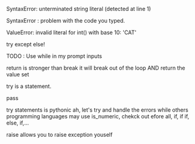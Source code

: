 SyntaxError: unterminated string literal (detected at line 1)

SyntaxError : problem with the code you typed.

ValueError: invalid literal for int() with base 10: 'CAT'

try except else!


TODO : Use while in my prompt inputs

return is stronger than break
it will break out of the loop AND return the value set

try is a statement.

pass

try statements is pythonic
ah, let's try and handle the errors
while others programming languages may use is_numeric, chekck out efore all, if, if if, else, if,...


raise allows you to raise exception youself

